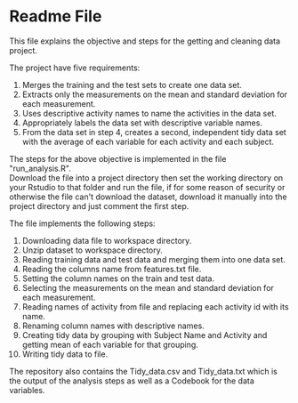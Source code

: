 # Readme File

This file explains the objective and steps for the getting and cleaning data project.

The project have five requirements:  
1. Merges the training and the test sets to create one data set.  
2. Extracts only the measurements on the mean and standard deviation for each measurement.  
3. Uses descriptive activity names to name the activities in the data set. 
4. Appropriately labels the data set with descriptive variable names.  
5. From the data set in step 4, creates a second, independent tidy data set with the average of each variable for each activity and each subject.  

The steps for the above objective is implemented in the file "run_analysis.R".  
Download the file into a project directory then set the working directory on your Rstudio to that folder and run the file, if for some reason of security or otherwise the file can't download the dataset, download it manually into the project directory and just comment the first step.

The file implements the following steps:  
1. Downloading data file to workspace directory.  
2. Unzip dataset to workspace directory.  
3. Reading training data and test data and merging them into one data set.  
4. Reading the columns name from features.txt file.  
5. Setting the column names on the train and test data.  
6. Selecting the measurements on the mean and standard deviation for each measurement.  
7. Reading names of activity from file and replacing each activity id with its name.  
8. Renaming column names with descriptive names.  
9. Creating tidy data by grouping with Subject Name and Activity and getting mean of each variable for that grouping.  
10. Writing tidy data to file.  

The repository also contains the Tidy_data.csv and Tidy_data.txt which is the output of the analysis steps as well as a Codebook for the data variables.  
